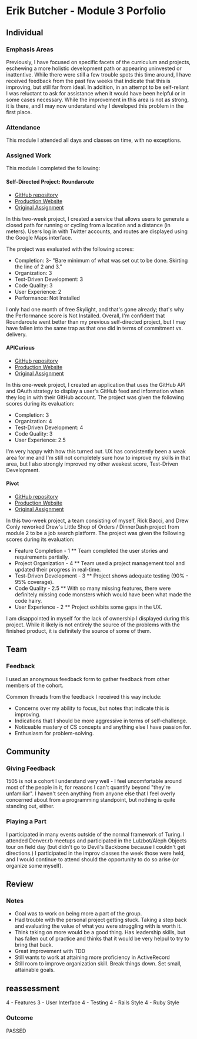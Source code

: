 # Erik Butcher - Module 3 Porfolio

## Individual

### Emphasis Areas

Previously, I have focused on specific facets of the curriculum and projects, eschewing a more holistic development path or appearing uninvested or inattentive. While there were still a few trouble spots this time around, I have received feedback from the past few weeks that indicate that this is improving, but still far from ideal.
In addition, in an attempt to be self-reliant I was reluctant to ask for assistance when it would have been helpful or in some cases necessary. While the improvement in this area is not as strong, it is there, and I may now understand why I developed this problem in the first place.

### Attendance

This module I attended all days and classes on time, with no exceptions.

### Assigned Work

This module I completed the following:

#### Self-Directed Project: Roundaroute

* [GitHub repository](https://github.com/with-a-k/roundaroute)
* [Production Website](https://roundaroute.herokuapp.com)
* [Original Assignment](https://github.com/turingschool/lesson_plans/blob/master/ruby_03-professional_rails_applications/self_directed_project.md)

In this two-week project, I created a service that allows users to generate a closed path for running or cycling from a location and a distance (in meters). Users log in with Twitter accounts, and routes are displayed using the Google Maps interface.

The project was evaluated with the following scores:

* Completion: 3- "Bare minimum of what was set out to be done. Skirting the line of 2 and 3."
* Organization: 3
* Test-Driven Development: 3
* Code Quality: 3
* User Experience: 2
* Performance: Not Installed

I only had one month of free Skylight, and that's gone already; that's why the Performance score is Not Installed. Overall, I'm confident that Roundaroute went better than my previous self-directed project, but I may have fallen into the same trap as that one did in terms of commitment vs. delivery.

#### APICurious

* [GitHub repository](https://github.com/with-a-k/git-gud)
* [Production Website](https://git-git.herokuapp.com/)
* [Original Assignment](https://github.com/turingschool/lesson_plans/blob/master/ruby_03-professional_rails_applications/apicurious.md)

In this one-week project, I created an application that uses the GitHub API and OAuth strategy to display a user's GitHub feed and information when they log in with their GitHub account. The project was given the following scores during its evaluation:

* Completion: 3
* Organization: 4
* Test-Driven Development: 4
* Code Quality: 3
* User Experience: 2.5

I'm very happy with how this turned out. UX has consistently been a weak area for me and I'm still not completely sure how to improve my skills in that area, but I also strongly improved my other weakest score, Test-Driven Development.

#### Pivot

* [GitHub repository](https://github.com/Drew242/the_pivot)
* [Production Website](http://technically-employed.herokuapp.com/)
* [Original Assignment](https://github.com/turingschool/lesson_plans/blob/master/ruby_03-professional_rails_applications/the_pivot.md)

In this two-week project, a team consisting of myself, Rick Bacci, and Drew Conly reworked Drew's Little Shop of Orders / DinnerDash project from module 2 to be a job search platform. The project was given the following scores during its evaluation:

* Feature Completion - 1
** Team completed the user stories and requirements partially.
* Project Organization - 4
** Team used a project management tool and updated their progress in real-time.
* Test-Driven Development - 3
** Project shows adequate testing (90% - 95% coverage).
* Code Quality - 2.5
** With so many missing features, there were definitely missing code monsters which would have been what made the code hairy.
* User Experience - 2
** Project exhibits some gaps in the UX.

I am disappointed in myself for the lack of ownership I displayed during this project. While it likely is not entirely the source of the problems with the finished product, it is definitely the source of some of them.

## Team

### Feedback

I used an anonymous feedback form to gather feedback from other members of the cohort.

Common threads from the feedback I received this way include:
* Concerns over my ability to focus, but notes that indicate this is improving.
* Indications that I should be more aggressive in terms of self-challenge.
* Noticeable mastery of CS concepts and anything else I have passion for.
* Enthusiasm for problem-solving.

## Community

### Giving Feedback

1505 is not a cohort I understand very well - I feel uncomfortable around most of the people in it, for reasons I can't quantify beyond "they're unfamiliar". I haven't seen anything from anyone else that I feel overly concerned about from a programming standpoint, but nothing is quite standing out, either.

### Playing a Part

I participated in many events outside of the normal framework of Turing. I attended Denver.rb meetups and participated in the Lulzbot/Aleph Objects tour on field day (but didn't go to Devil's Backbone because I couldn't get directions.) I participated in the improv classes the week those were held, and I would continue to attend should the opportunity to do so arise (or organize some myself).

## Review

### Notes

* Goal was to work on being more a part of the group.
* Had trouble with the personal project getting stuck. Taking a step back and evaluating the value of what you were struggling with is worth it.
* Think taking on more would be a good thing. Has leadership skills, but has fallen out of practice and thinks that it would be very helpul to try to bring that back.
* Great improvement with TDD
* Still wants to work at attaining more proficiency in ActiveRecord
* Still room to improve organization skill. Break things down. Set small, attainable goals.


## reassessment

4 - Features
3 - User Interface
4 - Testing
4 - Rails Style
4 - Ruby Style

### Outcome

PASSED
